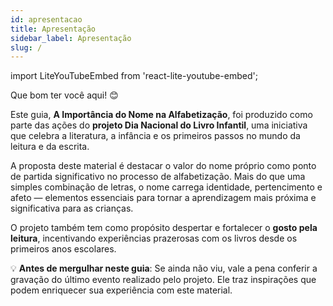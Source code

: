 ```yaml
---
id: apresentacao
title: Apresentação
sidebar_label: Apresentação
slug: /
---
```

import LiteYouTubeEmbed from 'react-lite-youtube-embed';

Que bom ter você aqui! 😊

Este guia, **A Importância do Nome na Alfabetização**, foi produzido como parte das ações do **projeto Dia Nacional do Livro Infantil**, uma iniciativa que celebra a literatura, a infância e os primeiros passos no mundo da leitura e da escrita.

A proposta deste material é destacar o valor do nome próprio como ponto de partida significativo no processo de alfabetização. Mais do que uma simples combinação de letras, o nome carrega identidade, pertencimento e afeto — elementos essenciais para tornar a aprendizagem mais próxima e significativa para as crianças.

O projeto também tem como propósito despertar e fortalecer o **gosto pela leitura**, incentivando experiências prazerosas com os livros desde os primeiros anos escolares.

💡 **Antes de mergulhar neste guia**:
Se ainda não viu, vale a pena conferir a gravação do último evento realizado pelo projeto. Ele traz inspirações que podem enriquecer sua experiência com este material.

<div className="youtube-responsive-container">
  <LiteYouTubeEmbed
    id="OvYF2E7XCkg"
    title="8ª edição do Dia Nacional do Livro Infantil"
  />
</div>
